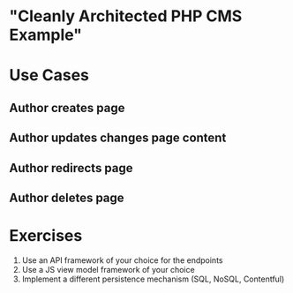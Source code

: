 # "Cleanly Architected PHP CMS Example"

# Use Cases
## Author creates page

## Author updates changes page content

## Author redirects page

## Author deletes page

# Exercises
1. Use an API framework of your choice for the endpoints
2. Use a JS view model framework of your choice
3. Implement a different persistence mechanism (SQL, NoSQL, Contentful)